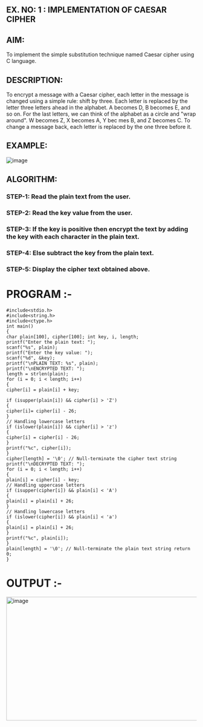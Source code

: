 ## EX. NO: 1 : IMPLEMENTATION OF CAESAR CIPHER
 

## AIM:

To implement the simple substitution technique named Caesar cipher using C language.

## DESCRIPTION:

To encrypt a message with a Caesar cipher, each letter in the message is changed using a simple rule: shift by three. Each letter is replaced by the letter three letters ahead in the alphabet. A becomes D, B becomes E, and so on. For the last letters, we can think of the
alphabet as a circle and "wrap around". W becomes Z, X becomes A, Y bec mes B, and Z
becomes C. To change a message back, each letter is replaced by the one three before it.

## EXAMPLE:



![image](https://github.com/Hemamanigandan/CNS/assets/149653568/eb9c6c43-8c80-4cdd-b9d4-91705a311c79)


## ALGORITHM:

### STEP-1: Read the plain text from the user.
### STEP-2: Read the key value from the user.
### STEP-3: If the key is positive then encrypt the text by adding the key with each character in the plain text.
### STEP-4: Else subtract the key from the plain text.
### STEP-5: Display the cipher text obtained above.


# PROGRAM :-
~~~
#include<stdio.h> 
#include<string.h> 
#include<ctype.h> 
int main() 
{
char plain[100], cipher[100]; int key, i, length;
printf("Enter the plain text: ");
scanf("%s", plain); 
printf("Enter the key value: ");
scanf("%d", &key); 
printf("\nPLAIN TEXT: %s", plain); 
printf("\nENCRYPTED TEXT: ");
length = strlen(plain);
for (i = 0; i < length; i++)
{
cipher[i] = plain[i] + key;

if (isupper(plain[i]) && cipher[i] > 'Z')
{
cipher[i]= cipher[i] - 26;
}
// Handling lowercase letters
if (islower(plain[i]) && cipher[i] > 'z')
{
cipher[i] = cipher[i] - 26;
}
printf("%c", cipher[i]);
}
cipher[length] = '\0'; // Null-terminate the cipher text string
printf("\nDECRYPTED TEXT: ");
for (i = 0; i < length; i++)
{ 
plain[i] = cipher[i] - key;
// Handling uppercase letters
if (isupper(cipher[i]) && plain[i] < 'A')
{
plain[i] = plain[i] + 26;
}
// Handling lowercase letters
if (islower(cipher[i]) && plain[i] < 'a')
{
plain[i] = plain[i] + 26;
}
printf("%c", plain[i]);
}
plain[length] = '\0'; // Null-terminate the plain text string return 0;
}
~~~

# OUTPUT :-
<img width="527" height="327" alt="image" src="https://github.com/user-attachments/assets/968061b4-c349-4742-a9dc-b351b412464f" />

